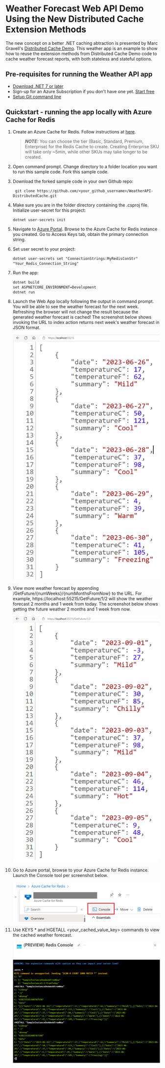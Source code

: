 # Weather Forecast Web API Demo Using the New Distributed Cache Extension Methods
The new concept on a better .NET caching abtraction is presented by Marc Gravell's [Distributed Cache Demo](https://github.com/mgravell/DistributedCacheDemo/tree/main). This weather app is an example to show how to reuse the extension methods from Distributed Cache Demo code to cache weather forecast reports, with both stateless and stateful options. 

## Pre-requisites for running the Weather API app

* [Download .NET 7 or later](https://dotnet.microsoft.com/download)
* Sign-up for an Azure Subscription if you don't have one yet. [Start free](https://azure.microsoft.com/free/search/?ef_id=_k_e3d0541f9b0a11bc5dd030871a928aba_k_&OCID=AIDcmm5edswduu_SEM__k_e3d0541f9b0a11bc5dd030871a928aba_k_&msclkid=e3d0541f9b0a11bc5dd030871a928aba)
* [Setup Git command line](https://git-scm.com/downloads)

## Quickstart - running the app locally with Azure Cache for Redis
1. Create an Azure Cache for Redis. Follow instructions at [here](https://learn.microsoft.com/azure/azure-cache-for-redis/quickstart-create-redis-enterprise). 
    > **_NOTE:_** You can choose the tier (Basic, Standard, Premium, Enterprise) for the Redis Cache to create. Creating Enterprise SKU will take only ~5min, while other SKUs may take longer to be created. 

2. Open command prompt. Change directory to a folder location you want to run this sample code. Fork this sample code.

3. Download the forked sample code in your own Github repo:
    ```
     git clone https://github.com/<your_github_username>/WeatherAPI-DistributedCache.git
    ```

4. Make sure you are in the folder directory containing the .csproj file. Initialize user-secret for this project:
    ```
    dotnet user-secrets init
    ```

5. Navigate to [Azure Portal](https://aka.ms/publicportal). Browse to the Azure Cache for Redis instance you created. Go to Access Keys tab, obtain the primary connection string.

6. Set user secret to your project:
    ```
    dotnet user-secrets set "ConnectionStrings:MyRedisConStr" "Your_Redis_Connection_String"
    ```

7. Run the app:
    ```
    dotnet build
    set ASPNETCORE_ENVIRONMENT=Development
    dotnet run 
    ```

8. Launch the Web App locally following the output in command prompt. You will be able to see the weather forecast for the next week. Refreshing the browser will not change the result because the generated weather forecast is cached! The screenshot below shows invoking the URL to index action returns next week's weather forecast in JSON format.

    ![Next week's weather forecast](./media/next-week-forecast.png)


9. View more weather forecast by appending /GetFuture/{numWeeks}/{numMonthsFromNow} to the URL. For example, https://localhost:55215/GetFuture/1/2 will show the weather forecast 2 months and 1 week from today. The screenshot below shows getting the future weather 2 months and 1 week from now.

    ![Future weather forecast 2 months and 1 week from now](./media/get-future-weather.png)


10. Go to Azure portal, browse to your Azure Cache for Redis instance. Launch the Console tool per screenshot below.

    ![Launch Redis Console tool](./media/redis-console.png)

11. Use KEYS * and HGETALL <your_cached_value_key> commands to view the cached weather forecast.

    ![Weather forecast content from Redis console](./media/redis-console-weatherforecast.png)